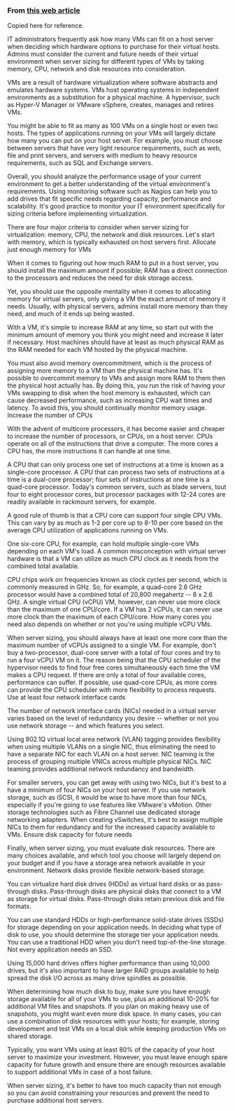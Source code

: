 ### From [this web article](https://searchservervirtualization.techtarget.com/tip/Sizing-server-hardware-for-virtual-machines) 
Copied here for reference.

IT administrators frequently ask how many VMs can fit on a host server when deciding which hardware options to purchase for their virtual hosts. Admins must consider the current and future needs of their virtual environment when server sizing for different types of VMs by taking memory, CPU, network and disk resources into consideration.

VMs are a result of hardware virtualization where software abstracts and emulates hardware systems. VMs host operating systems in independent environments as a substitution for a physical machine. A hypervisor, such as Hyper-V Manager or VMware vSphere, creates, manages and retires VMs.

You might be able to fit as many as 100 VMs on a single host or even two hosts. The types of applications running on your VMs will largely dictate how many you can put on your host server. For example, you must choose between servers that have very light resource requirements, such as web, file and print servers, and servers with medium to heavy resource requirements, such as SQL and Exchange servers.

Overall, you should analyze the performance usage of your current environment to get a better understanding of the virtual environment's requirements. Using monitoring software such as Nagios can help you to add drives that fit specific needs regarding capacity, performance and scalability. It's good practice to monitor your IT environment specifically for sizing criteria before implementing virtualization.

There are four major criteria to consider when server sizing for virtualization: memory, CPU, the network and disk resources. Let's start with memory, which is typically exhausted on host servers first.
Allocate just enough memory for VMs

When it comes to figuring out how much RAM to put in a host server, you should install the maximum amount if possible; RAM has a direct connection to the processors and reduces the need for disk storage access.

Yet, you should use the opposite mentality when it comes to allocating memory for virtual servers, only giving a VM the exact amount of memory it needs. Usually, with physical servers, admins install more memory than they need, and much of it ends up being wasted.

With a VM, it's simple to increase RAM at any time, so start out with the minimum amount of memory you think you might need and increase it later if necessary. Host machines should have at least as much physical RAM as the RAM needed for each VM hosted by the physical machine.

You must also avoid memory overcommitment, which is the process of assigning more memory to a VM than the physical machine has. It's possible to overcommit memory to VMs and assign more RAM to them then the physical host actually has. By doing this, you run the risk of having your VMs swapping to disk when the host memory is exhausted, which can cause decreased performance, such as increasing CPU wait times and latency. To avoid this, you should continually monitor memory usage.
Increase the number of CPUs

With the advent of multicore processors, it has become easier and cheaper to increase the number of processors, or CPUs, on a host server. CPUs operate on all of the instructions that drive a computer. The more cores a CPU has, the more instructions it can handle at one time.

A CPU that can only process one set of instructions at a time is known as a single-core processor. A CPU that can process two sets of instructions at a time is a dual-core processor; four sets of instructions at one time is a quad-core processor. Today's common servers, such as blade servers, tout four to eight processor cores, but processor packages with 12-24 cores are readily available in rackmount servers, for example.

A good rule of thumb is that a CPU core can support four single CPU VMs. This can vary by as much as 1-2 per core up to 8-10 per core based on the average CPU utilization of applications running on VMs.

One six-core CPU, for example, can hold multiple single-core VMs depending on each VM's load. A common misconception with virtual server hardware is that a VM can utilize as much CPU clock as it needs from the combined total available.

CPU chips work on frequencies known as clock cycles per second, which is commonly measured in GHz. So, for example, a quad-core 2.6 GHz processor would have a combined total of 20,800 megahertz -- 8 x 2.6 GHz. A single virtual CPU (vCPU) VM, however, can never use more clock than the maximum of one CPU/core. If a VM has 2 vCPUs, it can never use more clock than the maximum of each CPU/core. How many cores you need also depends on whether or not you're using multiple vCPU VMs.

When server sizing, you should always have at least one more core than the maximum number of vCPUs assigned to a single VM. For example, don't buy a two-processor, dual-core server with a total of four cores and try to run a four vCPU VM on it. The reason being that the CPU scheduler of the hypervisor needs to find four free cores simultaneously each time the VM makes a CPU request. If there are only a total of four available cores, performance can suffer. If possible, use quad-core CPUs, as more cores can provide the CPU scheduler with more flexibility to process requests.
Use at least four network interface cards

The number of network interface cards (NICs) needed in a virtual server varies based on the level of redundancy you desire -- whether or not you use network storage -- and which features you select.

Using 802.1Q virtual local area network (VLAN) tagging provides flexibility when using multiple VLANs on a single NIC, thus eliminating the need to have a separate NIC for each VLAN on a host server. NIC teaming is the process of grouping multiple VNICs across multiple physical NICs. NIC teaming provides additional network redundancy and bandwidth.

For smaller servers, you can get away with using two NICs, but it's best to a have a minimum of four NICs on your host server. If you use network storage, such as iSCSI, it would be wise to have more than four NICs, especially if you're going to use features like VMware's vMotion. Other storage technologies such as Fibre Channel use dedicated storage networking adapters. When creating vSwitches, it's best to assign multiple NICs to them for redundancy and for the increased capacity available to VMs.
Ensure disk capacity for future needs

Finally, when server sizing, you must evaluate disk resources. There are many choices available, and which tool you choose will largely depend on your budget and if you have a storage area network available in your environment. Network disks provide flexible network-based storage.

You can virtualize hard disk drives (HDDs) as virtual hard disks or as pass-through disks. Pass-through disks are physical disks that connect to a VM as storage for virtual disks. Pass-through disks retain previous disk and file formats.

You can use standard HDDs or high-performance solid-state drives (SSDs) for storage depending on your application needs. In deciding what type of disk to use, you should determine the storage tier your application needs. You can use a traditional HDD when you don't need top-of-the-line storage. Not every application needs an SSD.

Using 15,000 hard drives offers higher performance than using 10,000 drives, but it's also important to have larger RAID groups available to help spread the disk I/O across as many drive spindles as possible.

When determining how much disk to buy, make sure you have enough storage available for all of your VMs to use, plus an additional 10-20% for additional VM files and snapshots. If you plan on making heavy use of snapshots, you might want even more disk space. In many cases, you can use a combination of disk resources with your hosts; for example, storing development and test VMs on a local disk while keeping production VMs on shared storage.

Typically, you want VMs using at least 80% of the capacity of your host server to maximize your investment. However, you must leave enough spare capacity for future growth and ensure there are enough resources available to support additional VMs in case of a host failure.

When server sizing, it's better to have too much capacity than not enough so you can avoid constraining your resources and prevent the need to purchase additional host servers.
